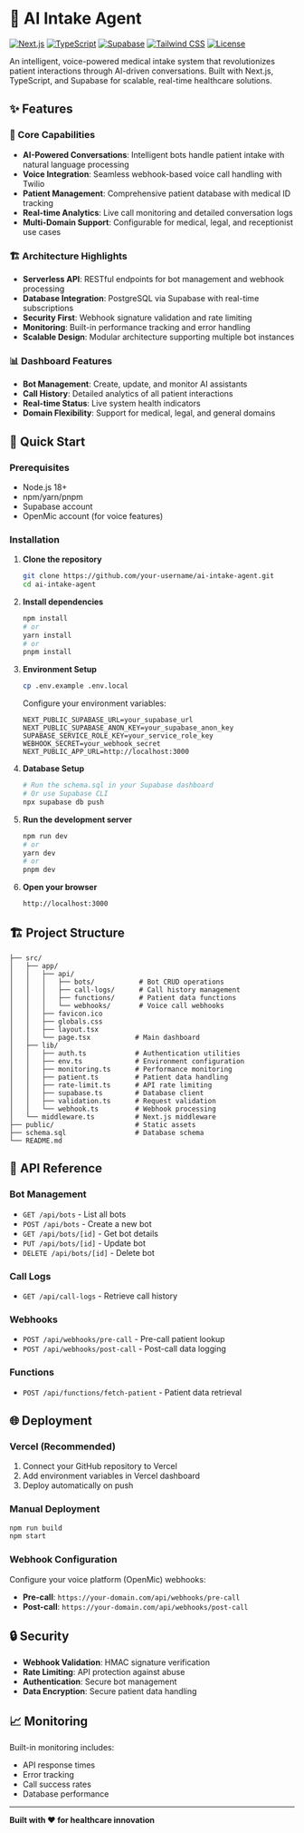 # 🤖 AI Intake Agent

[![Next.js](https://img.shields.io/badge/Next.js-15.0.0-black)](https://nextjs.org/)
[![TypeScript](https://img.shields.io/badge/TypeScript-5.0.0-blue)](https://www.typescriptlang.org/)
[![Supabase](https://img.shields.io/badge/Supabase-2.0.0-green)](https://supabase.com/)
[![Tailwind CSS](https://img.shields.io/badge/Tailwind_CSS-3.4.0-38B2AC)](https://tailwindcss.com/)
[![License](https://img.shields.io/badge/License-MIT-yellow)](LICENSE)

An intelligent, voice-powered medical intake system that revolutionizes patient interactions through AI-driven conversations. Built with Next.js, TypeScript, and Supabase for scalable, real-time healthcare solutions.

## ✨ Features

### 🎯 Core Capabilities
- **AI-Powered Conversations**: Intelligent bots handle patient intake with natural language processing
- **Voice Integration**: Seamless webhook-based voice call handling with Twilio
- **Patient Management**: Comprehensive patient database with medical ID tracking
- **Real-time Analytics**: Live call monitoring and detailed conversation logs
- **Multi-Domain Support**: Configurable for medical, legal, and receptionist use cases

### 🏗️ Architecture Highlights
- **Serverless API**: RESTful endpoints for bot management and webhook processing
- **Database Integration**: PostgreSQL via Supabase with real-time subscriptions
- **Security First**: Webhook signature validation and rate limiting
- **Monitoring**: Built-in performance tracking and error handling
- **Scalable Design**: Modular architecture supporting multiple bot instances

### 📊 Dashboard Features
- **Bot Management**: Create, update, and monitor AI assistants
- **Call History**: Detailed analytics of all patient interactions
- **Real-time Status**: Live system health indicators
- **Domain Flexibility**: Support for medical, legal, and general domains

## 🚀 Quick Start

### Prerequisites
- Node.js 18+
- npm/yarn/pnpm
- Supabase account
- OpenMic account (for voice features)

### Installation

1. **Clone the repository**
   ```bash
   git clone https://github.com/your-username/ai-intake-agent.git
   cd ai-intake-agent
   ```

2. **Install dependencies**
   ```bash
   npm install
   # or
   yarn install
   # or
   pnpm install
   ```

3. **Environment Setup**
   ```bash
   cp .env.example .env.local
   ```

   Configure your environment variables:
   ```env
   NEXT_PUBLIC_SUPABASE_URL=your_supabase_url
   NEXT_PUBLIC_SUPABASE_ANON_KEY=your_supabase_anon_key
   SUPABASE_SERVICE_ROLE_KEY=your_service_role_key
   WEBHOOK_SECRET=your_webhook_secret
   NEXT_PUBLIC_APP_URL=http://localhost:3000
   ```

4. **Database Setup**
   ```bash
   # Run the schema.sql in your Supabase dashboard
   # Or use Supabase CLI
   npx supabase db push
   ```

5. **Run the development server**
   ```bash
   npm run dev
   # or
   yarn dev
   # or
   pnpm dev
   ```

6. **Open your browser**
   ```
   http://localhost:3000
   ```

## 🏗️ Project Structure

```
├── src/
│   ├── app/
│   │   ├── api/
│   │   │   ├── bots/           # Bot CRUD operations
│   │   │   ├── call-logs/      # Call history management
│   │   │   ├── functions/      # Patient data functions
│   │   │   └── webhooks/       # Voice call webhooks
│   │   ├── favicon.ico
│   │   ├── globals.css
│   │   ├── layout.tsx
│   │   └── page.tsx           # Main dashboard
│   ├── lib/
│   │   ├── auth.ts            # Authentication utilities
│   │   ├── env.ts             # Environment configuration
│   │   ├── monitoring.ts      # Performance monitoring
│   │   ├── patient.ts         # Patient data handling
│   │   ├── rate-limit.ts      # API rate limiting
│   │   ├── supabase.ts        # Database client
│   │   ├── validation.ts      # Request validation
│   │   └── webhook.ts         # Webhook processing
│   └── middleware.ts          # Next.js middleware
├── public/                    # Static assets
├── schema.sql                 # Database schema
└── README.md
```

## 🔧 API Reference

### Bot Management
- `GET /api/bots` - List all bots
- `POST /api/bots` - Create a new bot
- `GET /api/bots/[id]` - Get bot details
- `PUT /api/bots/[id]` - Update bot
- `DELETE /api/bots/[id]` - Delete bot

### Call Logs
- `GET /api/call-logs` - Retrieve call history

### Webhooks
- `POST /api/webhooks/pre-call` - Pre-call patient lookup
- `POST /api/webhooks/post-call` - Post-call data logging

### Functions
- `POST /api/functions/fetch-patient` - Patient data retrieval

## 🌐 Deployment

### Vercel (Recommended)
1. Connect your GitHub repository to Vercel
2. Add environment variables in Vercel dashboard
3. Deploy automatically on push

### Manual Deployment
```bash
npm run build
npm start
```

### Webhook Configuration
Configure your voice platform (OpenMic) webhooks:
- **Pre-call**: `https://your-domain.com/api/webhooks/pre-call`
- **Post-call**: `https://your-domain.com/api/webhooks/post-call`

## 🔒 Security

- **Webhook Validation**: HMAC signature verification
- **Rate Limiting**: API protection against abuse
- **Authentication**: Secure bot management
- **Data Encryption**: Secure patient data handling

## 📈 Monitoring

Built-in monitoring includes:
- API response times
- Error tracking
- Call success rates
- Database performance

---

**Built with ❤️ for healthcare innovation**
